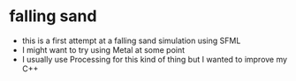 # falling sand

* this is a first attempt at a falling sand simulation using SFML
* I might want to try using Metal at some point
* I usually use Processing for this kind of thing but I wanted to improve my C++